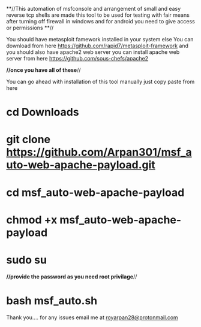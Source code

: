 **//This automation of msfconsole and arrangement of small and easy reverse tcp shells are made
this tool to be used for testing with fair means after turning off firewall in windows
and for android you need to give access or permissions **//

You should have metasploit famework installed in your system 
else You can download from here https://github.com/rapid7/metasploit-framework
and you should also have apache2 web server 
you can install apache web server from here https://github.com/sous-chefs/apache2

**//once you have all of these**//

You can go ahead with installation of this tool manually
just copy paste from here

# cd Downloads
# git clone https://github.com/Arpan301/msf_auto-web-apache-payload.git
# cd msf_auto-web-apache-payload
# chmod +x msf_auto-web-apache-payload
# sudo su
**//provide the password as you need root privilage**//
# bash msf_auto.sh
Thank you.... 
for any issues email me at royarpan28@protonmail.com
